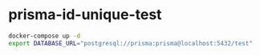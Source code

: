 # prisma-id-unique-test

```bash
docker-compose up -d
export DATABASE_URL="postgresql://prisma:prisma@localhost:5432/test"
```

